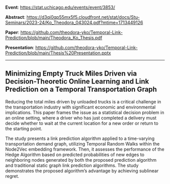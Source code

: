 **Event**: https://stat.uchicago.edu/events/event/3853/

**Abstract**: https://d3qi0qp55mx5f5.cloudfront.net/stat/docs/Stu-Seminars/2023-24/Ko_Theodora_043024.pdf?mtime=1713449126

**Paper**: https://github.com/theodora-yko/Temporal-Link-Prediction/blob/main/Theodora_Ko_Thesis.pdf

**Presentation**: https://github.com/theodora-yko/Temporal-Link-Prediction/blob/main/Thesis%20Presentation.pptx
<hr> 

## Minimizing Empty Truck Miles Driven via Decision-Theoretic Online Learning and Link Prediction on a Temporal Transportation Graph 

Reducing the total miles driven by unloaded trucks is a critical challenge in the transportation
industry with significant economic and environmental implications. This paper frames the issue
as a statistical decision problem in an online setting, where a driver who has just completed a
delivery must decide whether to wait at the current location for a new order or return to the
starting point.

The study presents a link prediction algorithm applied to a time-varying transportation demand
graph, utilizing Temporal Random Walks within the Node2Vec embedding framework. Then, it
assesses the performance of the Hedge Algorithm based on predicted probabilities of new edges
to neighboring nodes generated by both the proposed prediction algorithm and traditional static
graph link prediction algorithms. The study demonstrates the proposed algorithm’s advantage by
achieving sublinear regret.


